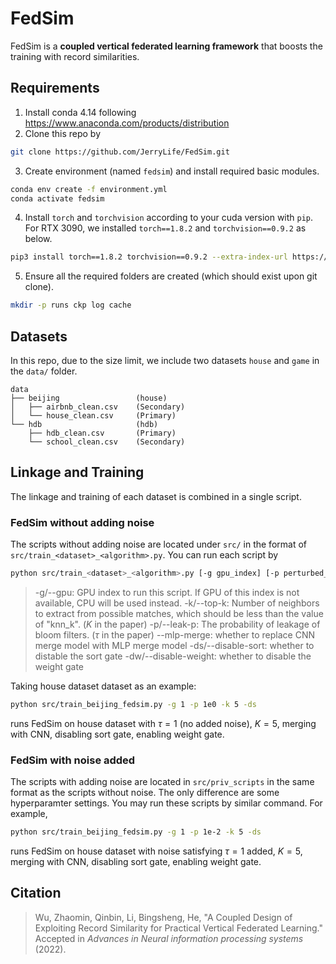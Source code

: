 # FedSim
FedSim is a **coupled vertical federated learning framework** that boosts the training with record similarities.


## Requirements
1. Install conda 4.14 following https://www.anaconda.com/products/distribution
2. Clone this repo by
```bash
git clone https://github.com/JerryLife/FedSim.git
```
3. Create environment (named `fedsim`) and install required basic modules.
```bash
conda env create -f environment.yml
conda activate fedsim
```
4. Install `torch` and `torchvision` according to your cuda version with `pip`. For RTX 3090, we installed `torch==1.8.2` and `torchvision==0.9.2` as below.
```bash
pip3 install torch==1.8.2 torchvision==0.9.2 --extra-index-url https://download.pytorch.org/whl/lts/1.8/cu111
``` 
5. Ensure all the required folders are created (which should exist upon git clone).
```bash
mkdir -p runs ckp log cache
```
## Datasets
In this repo, due to the size limit, we include two datasets `house` and `game` in the `data/` folder.
```
data
├── beijing 				(house)
│   ├── airbnb_clean.csv	(Secondary)
│   └── house_clean.csv		(Primary)
└── hdb						(hdb)
    ├── hdb_clean.csv		(Primary)
    └── school_clean.csv	(Secondary)
```
## Linkage and Training
The linkage and training of each dataset is combined in a single script.
### FedSim without adding noise
The scripts without adding noise are located under `src/` in the format of `src/train_<dataset>_<algorithm>.py`. You can run each script by

```bash
python src/train_<dataset>_<algorithm>.py [-g gpu_index] [-p perturbed_noise_on_similarity] [-k number_of_neighbors] [--mlp-merge] [-ds] [-dw]
```
> -g/--gpu: GPU index to run this script. If GPU of this index is not available, CPU will be used instead.
> -k/--top-k: Number of neighbors to extract from possible matches, which should be less than the value of "knn_k". ($K$ in the paper)
> -p/--leak-p: The probability of leakage of bloom filters. ($\tau$ in the paper)
> --mlp-merge: whether to replace CNN merge model with MLP merge model
> -ds/--disable-sort: whether to distable the sort gate
> -dw/--disable-weight: whether to disable the weight gate

Taking house dataset dataset as an example:
```bash
python src/train_beijing_fedsim.py -g 1 -p 1e0 -k 5 -ds
```
runs FedSim on house dataset with $\tau=1$ (no added noise), $K=5$, merging with CNN, disabling sort gate, enabling weight gate.

### FedSim with noise added
The scripts with adding noise are located in `src/priv_scripts` in the same format as the scripts without noise. The only difference are some hyperparamter settings. You may run these scripts by similar command. For example,
```bash
python src/train_beijing_fedsim.py -g 1 -p 1e-2 -k 5 -ds
```
runs FedSim on house dataset with noise satisfying $\tau=1$ added, $K=5$, merging with CNN, disabling sort gate, enabling weight gate.

## Citation
> Wu, Zhaomin, Qinbin, Li, Bingsheng, He, "A Coupled Design of Exploiting Record Similarity for Practical Vertical Federated Learning." Accepted in _Advances in Neural information processing systems_ (2022).

